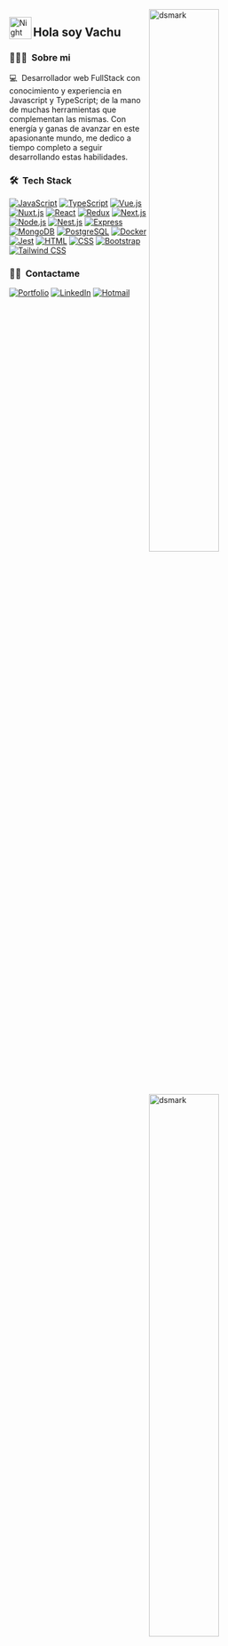 
<img alt="dsmark" align="right"  height="50%" width="50%" src="https://c.tenor.com/NzrqQHFBVz8AAAAj/kitty-transparent.gif">


<img alt="Night Coding" src="./assets/Hand%20Wave.gif" width='40' align="left"/><h2>Hola soy Vachu</h2>

### 👨🏻‍💻 &nbsp;Sobre mi

💻 &nbsp;Desarrollador web FullStack con conocimiento y experiencia en Javascript y TypeScript; de la mano de muchas herramientas que complementan las mismas. Con energía y ganas de avanzar en este apasionante mundo, me dedico a tiempo completo a seguir desarrollando estas habilidades.

<img alt="dsmark" align="right"  height="50%" width="50%" src="https://c.tenor.com/NzrqQHFBVz8AAAAj/kitty-transparent.gif">

### 🛠 &nbsp;Tech Stack

[![JavaScript](https://img.shields.io/badge/JavaScript-05122A.svg?style=for-the-badge&logo=javascript)](https://developer.mozilla.org/docs/Web/JavaScript)
[![TypeScript](https://img.shields.io/badge/TypeScript-05122A.svg?style=for-the-badge&logo=typescript)](https://www.typescriptlang.org/)
[![Vue.js](https://img.shields.io/badge/Vue.js-05122A.svg?style=for-the-badge&logo=vue.js)](https://vuejs.org/)
[![Nuxt.js](https://img.shields.io/badge/Nuxt.js-05122A.svg?style=for-the-badge&logo=nuxt.js)](https://nuxtjs.org/)
[![React](https://img.shields.io/badge/React-05122A.svg?style=for-the-badge&logo=react)](https://reactjs.org/)
[![Redux](https://img.shields.io/badge/Redux-05122A.svg?style=for-the-badge&logo=redux)](https://redux.js.org/)
[![Next.js](https://img.shields.io/badge/Next.js-05122A.svg?style=for-the-badge&logo=next.js)](https://nextjs.org/)
[![Node.js](https://img.shields.io/badge/Node.js-05122A.svg?style=for-the-badge&logo=node.js)](https://nodejs.org/)
[![Nest.js](https://img.shields.io/badge/Nest.js-05122A.svg?style=for-the-badge&logo=nestjs)](https://nestjs.com/)
[![Express](https://img.shields.io/badge/Express-05122A.svg?style=for-the-badge&logo=express)](https://expressjs.com/)
[![MongoDB](https://img.shields.io/badge/MongoDB-05122A.svg?style=for-the-badge&logo=mongodb)](https://www.mongodb.com/)
[![PostgreSQL](https://img.shields.io/badge/PostgreSQL-05122A.svg?style=for-the-badge&logo=postgresql)](https://www.postgresql.org/)
[![Docker](https://img.shields.io/badge/Docker-05122A.svg?style=for-the-badge&logo=docker)](https://www.docker.com/)
[![Jest](https://img.shields.io/badge/Jest-05122A.svg?style=for-the-badge&logo=jest)](https://jestjs.io/)
[![HTML](https://img.shields.io/badge/HTML-E34F26?style=for-the-badge&logo=html5&logoColor=white&color=05122A)](https://developer.mozilla.org/es/docs/Web/HTML)
[![CSS](https://img.shields.io/badge/CSS-1572B6?style=for-the-badge&logo=css3&logoColor=white&color=05122A)](https://developer.mozilla.org/es/docs/Web/CSS)
[![Bootstrap](https://img.shields.io/badge/Bootstrap-7952B3?style=for-the-badge&logo=bootstrap&logoColor=white&color=05122A)](https://getbootstrap.com/)
[![Tailwind CSS](https://img.shields.io/badge/Tailwind_CSS-38B2AC?style=for-the-badge&logo=tailwind-css&logoColor=white&color=05122A)](https://tailwindcss.com/)


### 🤝🏻 &nbsp;Contactame
[![Portfolio](https://img.shields.io/badge/Portfolio-05122A.svg?style=for-the-badge&logo=apache-tomcat)](https://valentinoghitti.netlify.app/)
[![LinkedIn](https://img.shields.io/badge/LinkedIn-05122A?style=for-the-badge&logo=linkedin&logoColor=white)](https://www.linkedin.com/in/valentino-ghitti-b6042120a/)
[![Hotmail](https://img.shields.io/badge/Hotmail-05122A?style=for-the-badge&logo=microsoft-outlook&logoColor=white)](mailto:valentinoghitti00@hotmail.com)

